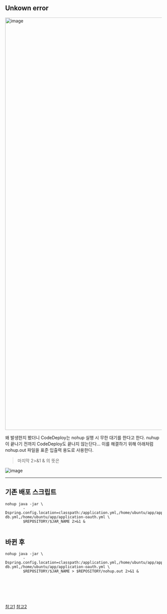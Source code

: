 ## Unkown error

<img width="1325" alt="image" src="https://user-images.githubusercontent.com/74396651/230445698-cdec6bce-3880-4243-b53b-886a9ab1c6e6.png">

왜 발생한지 봤더니 CodeDeploy는 nohup 실행 시 무한 대기를 한다고 한다. nuhup이 끝나기 전까지 CodeDeploy도 끝나지 않는단다... 이를 해결하기 위해 아래처럼 nohup.out 파일을 표준 입츌력 용도로 사용한다.

> 마지막 2>&1 & 의 뜻은


![image](https://user-images.githubusercontent.com/74396651/230446005-798508de-a956-40d8-bd0a-39cb87d2f5c0.png)





<hr>

## 기존 배포 스크립트
```
nohup java -jar \
        -Dspring.config.location=classpath:/application.yml,/home/ubuntu/app/application-db.yml,/home/ubuntu/app/application-oauth.yml \
        $REPOSITORY/$JAR_NAME 2>&1 &
        
```

## 바뀐 후
```
nohup java -jar \
        -Dspring.config.location=classpath:/application.yml,/home/ubuntu/app/application-db.yml,/home/ubuntu/app/application-oauth.yml \
        $REPOSITORY/$JAR_NAME > $REPOSITORY/nohup.out 2>&1 &
```


<br>
<br>
<br>
<br>

[참고1](https://mkil.tistory.com/258)
[참고2](https://velog.io/@tigger/%EB%B0%B0%ED%8F%AC-%EC%9E%90%EB%8F%99%ED%99%94-%EA%B5%AC%EC%84%B1)
